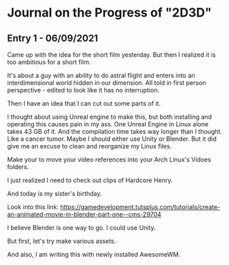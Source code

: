 # Journal on the Progress of "2D3D"

## Entry 1 - 06/09/2021

Came up with the idea for the short film yesterday. But then I
realized it is too ambitious for a short film.

It's about a guy with an ability to do astral flight and enters into
an interdimensional world hidden in our dimension. All told in first
person perspective - edited to look like it has no interruption.

Then I have an idea that I can cut out some parts of it.

I thought about using Unreal engine to make this, but both installing
and operating this causes pain in my ass. One Unreal Engine in Linux
alone takes 43 GB of it. And the compilation time takes way longer
than I thought.  Like a cancer tumor. Maybe I should either use Unity
or Blender. But it did give me an excuse to clean and reorganize my
Linux files.

Make your to move your video references into your Arch Linux's Vidoes
folders.

I just realized I need to check out clips of Hardcore Henry.

And today is my sister's birthday.

Look into this link:
https://gamedevelopment.tutsplus.com/tutorials/create-an-animated-movie-in-blender-part-one--cms-29704

I believe Blender is one way to go. I could use Unity.

But first, let's try make various assets.

And also, I am writing this with newly installed AwesomeWM.
